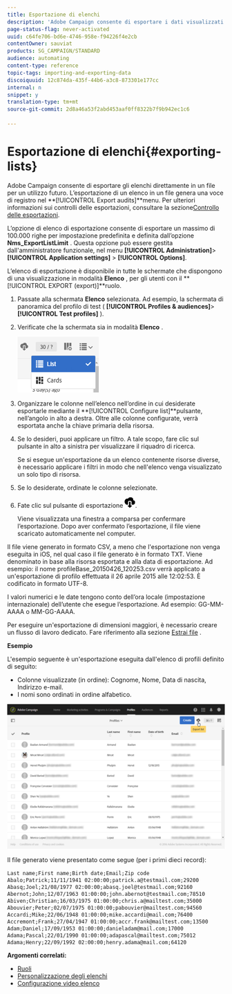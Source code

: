 ```yaml
---
title: Esportazione di elenchi
description: 'Adobe Campaign consente di esportare i dati visualizzati come elenchi da una schermata di panoramica direttamente in un file per un utilizzo futuro. '
page-status-flag: never-activated
uuid: c64fe706-bd6e-4746-958e-f94226f4e2cb
contentOwner: sauviat
products: SG_CAMPAIGN/STANDARD
audience: automating
content-type: reference
topic-tags: importing-and-exporting-data
discoiquuid: 12c874da-435f-44b6-a3c8-873301e177cc
internal: n
snippet: y
translation-type: tm+mt
source-git-commit: 2d8a46a53f2abd453aaf0ff8322b7f9b942ec1c6

---
```



# Esportazione di elenchi{#exporting-lists}

Adobe Campaign consente di esportare gli elenchi direttamente in un file per un utilizzo futuro. L’esportazione di un elenco in un file genera una voce di registro nel **[!UICONTROL Export audits]**menu. Per ulteriori informazioni sui controlli delle esportazioni, consultare la sezione[Controllo delle esportazioni](../../administration/using/auditing-export-logs.md).

L’opzione di elenco di esportazione consente di esportare un massimo di 100.000 righe per impostazione predefinita e definita dall’opzione **Nms_ExportListLimit** . Questa opzione può essere gestita dall&#39;amministratore funzionale, nel menu **[!UICONTROL Administration]**>**[!UICONTROL Application settings]** > **[!UICONTROL Options]**.

L’elenco di esportazione è disponibile in tutte le schermate che dispongono di una visualizzazione in modalità **Elenco** , per gli utenti con il **[!UICONTROL EXPORT (export)]**ruolo.

1. Passate alla schermata **Elenco** selezionata. Ad esempio, la schermata di panoramica del profilo di test ( **[!UICONTROL Profiles & audiences]**>**[!UICONTROL Test profiles]** ).
1. Verificate che la schermata sia in modalità **Elenco** .

   ![](assets/export_list_mode_switch.png)

1. Organizzare le colonne nell’elenco nell’ordine in cui desiderate esportarle mediante il **[!UICONTROL Configure list]**pulsante, nell’angolo in alto a destra. Oltre alle colonne configurate, verrà esportata anche la chiave primaria della risorsa.
1. Se lo desideri, puoi applicare un filtro. A tale scopo, fare clic sul pulsante in alto a sinistra per visualizzare il riquadro di ricerca.

   Se si esegue un&#39;esportazione da un elenco contenente risorse diverse, è necessario applicare i filtri in modo che nell&#39;elenco venga visualizzato un solo tipo di risorsa.

1. Se lo desiderate, ordinate le colonne selezionate.
1. Fate clic sul pulsante di esportazione ![](assets/exportlistbutton.png).

   Viene visualizzata una finestra a comparsa per confermare l’esportazione. Dopo aver confermato l’esportazione, il file viene scaricato automaticamente nel computer.

Il file viene generato in formato CSV, a meno che l&#39;esportazione non venga eseguita in iOS, nel qual caso il file generato è in formato TXT. Viene denominato in base alla risorsa esportata e alla data di esportazione. Ad esempio: il nome profileBase_20150426_120253.csv verrà applicato a un&#39;esportazione di profilo effettuata il 26 aprile 2015 alle 12:02:53. È codificato in formato UTF-8.

I valori numerici e le date tengono conto dell’ora locale (impostazione internazionale) dell’utente che esegue l’esportazione. Ad esempio: GG-MM-AAAA o MM-GG-AAAA.

Per eseguire un&#39;esportazione di dimensioni maggiori, è necessario creare un flusso di lavoro dedicato. Fare riferimento alla sezione [Estrai file](../../automating/using/extract-file.md) .

**Esempio**

L&#39;esempio seguente è un&#39;esportazione eseguita dall&#39;elenco di profili definito di seguito:

* Colonne visualizzate (in ordine): Cognome, Nome, Data di nascita, Indirizzo e-mail.
* I nomi sono ordinati in ordine alfabetico.

![](assets/export_list_example1.png)

Il file generato viene presentato come segue (per i primi dieci record):

```
Last name;First name;Birth date;Email;Zip code
Abalo;Patrick;11/11/1941 02:00:00;patrick.a@testmail.com;29200
Abasq;Joel;21/08/1977 02:00:00;abasq.joel@testmail.com;92160
Abernot;John;12/07/1963 01:00:00;john.abernot@testmail.com;78510
Abiven;Christian;16/03/1975 01:00:00;chris.a@mailtest.com;35000
Abouvier;Peter;02/07/1975 01:00:00;pabouvier@mailtest.com;94560
Accardi;Mike;22/06/1948 01:00:00;mike.accardi@mail.com;76400
Accremont;Frank;27/04/1947 01:00:00;accr.frank@mailtest.com;13500
Adam;Daniel;17/09/1953 01:00:00;danieladam@mail.com;17000
Adama;Pascal;22/01/1990 01:00:00;adapascal@mailtest.com;75012
Adama;Henry;22/09/1992 02:00:00;henry.adama@mail.com;64120
```

**Argomenti correlati:**

* [Ruoli](../../administration/using/list-of-roles.md)
* [Personalizzazione degli elenchi](../../start/using/customizing-lists.md)
* [Configurazione video elenco](https://docs.adobe.com/content/help/en/campaign-learn/campaign-standard-tutorials/getting-started/configure-a-list.html)
